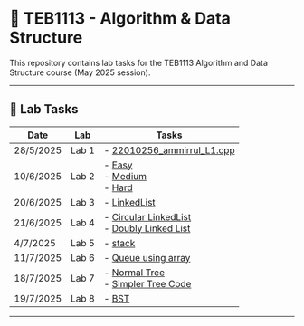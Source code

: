 # 📘 TEB1113 - Algorithm & Data Structure

This repository contains lab tasks for the TEB1113 Algorithm and Data Structure course (May 2025 session).

---

## 📅 Lab Tasks

| Date       | Lab   | Tasks                                                                 |
|------------|--------|-----------------------------------------------------------------------|
| 28/5/2025  | Lab 1 | - [22010256_ammirrul_L1.cpp](Lab_1/22010256_ammirrul_L1.cpp)          |
| 10/6/2025  | Lab 2 | - [Easy](Lab_2/easy.cpp)<br> - [Medium](Lab_2/medium.cpp)<br> - [Hard](Lab_2/Hard.cpp) |
| 20/6/2025  | Lab 3 | - [LinkedList](Lab_3/LinkedList.cpp)                                  |
| 21/6/2025  | Lab 4 | - [Circular LinkedList](Lab_4/CirclyLinkedList.cpp)<br> - [Doubly Linked List](Lab_4/DoublyLinkedList.cpp) |
| 4/7/2025   | Lab 5 | - [stack](Lab_5/stack.cpp)  
| 11/7/2025   | Lab 6 | - [Queue using array](Lab_6/Queue_Array.cpp)      |
| 18/7/2025   | Lab 7 | - [Normal Tree](Lab_7/Tree.cpp)<br> - [Simpler Tree Code](Lab_7/Tree_simpler.cpp) |   
| 19/7/2025  | Lab 8 | - [BST](Lab_8/BST.cpp)      |
---


